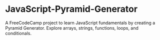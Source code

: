# JavaScript-Pyramid-Generator

A FreeCodeCamp project to learn JavaScript fundamentals by creating a Pyramid Generator. Explore arrays, strings, functions, loops, and conditionals.

